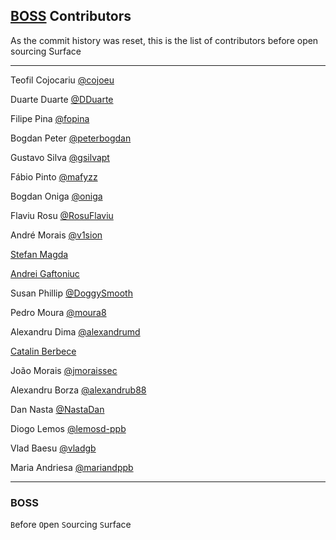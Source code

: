 ## [BOSS](#boss "Before Open Sourcing Surface") Contributors

As the commit history was reset, this is the list of contributors before open sourcing Surface

--------

Teofil Cojocariu [@cojoeu](https://github.com/cojoeu)

Duarte Duarte [@DDuarte](https://github.com/DDuarte)

Filipe Pina [@fopina](https://github.com/fopina)

Bogdan Peter [@peterbogdan](https://github.com/peterbogdan)

Gustavo Silva [@gsilvapt](https://github.com/gsilvapt)

Fábio Pinto [@mafyzz](https://github.com/mafyzz)

Bogdan Oniga [@oniga](https://github.com/oniga)

Flaviu Rosu [@RosuFlaviu](https://github.com/RosuFlaviu)

André Morais [@v1sion](https://github.com/v1sion)

[Stefan Magda](https://gitlab.com/stefanmagda)

[Andrei Gaftoniuc](https://www.linkedin.com/in/gaftoniuc-andrei)

Susan Phillip [@DoggySmooth](https://github.com/DoggySmooth)

Pedro Moura [@moura8](https://github.com/moura8)

Alexandru Dima [@alexandrumd](https://github.com/alexandrumd)

[Catalin Berbece](https://www.linkedin.com/in/catalin-berbece/)

João Morais [@jmoraissec](https://github.com/jmoraissec)

Alexandru Borza [@alexandrub88](https://github.com/alexandrub88)

Dan Nasta [@NastaDan](https://github.com/NastaDan)

Diogo Lemos [@lemosd-ppb](https://github.com/lemosd-ppb)

Vlad Baesu [@vladgb](https://github.com/vladgb)

Maria Andriesa [@mariandppb](https://github.com/mariandppb)

--------

### BOSS

`B`efore `O`pen `S`ourcing `S`urface  
